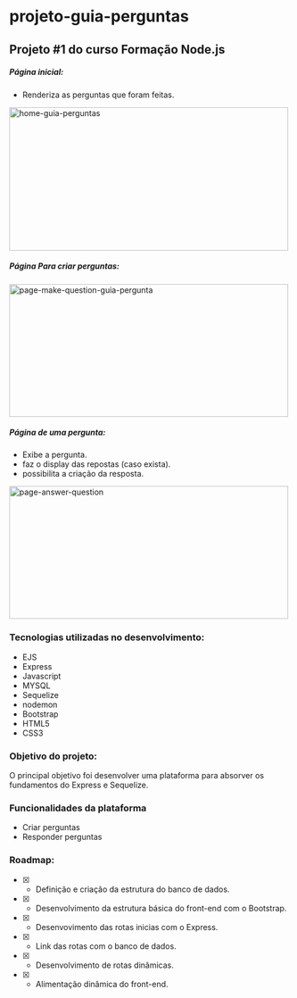 # projeto-guia-perguntas

## Projeto #1 do curso Formação Node.js


##### Página inicial:
- Renderiza  as perguntas que foram feitas.



<a data-flickr-embed="true" href="https://www.flickr.com/photos/195826848@N08/52116992823/in/dateposted-public/" title="home-guia-perguntas"><img src="https://live.staticflickr.com/65535/52116992823_f98efa872f.jpg" width="500" height="257" alt="home-guia-perguntas"></a>


##### Página Para criar perguntas:

<a data-flickr-embed="true" href="https://www.flickr.com/photos/195826848@N08/52117206924/in/dateposted-public/" title="page-make-question-guia-pergunta"><img src="https://live.staticflickr.com/65535/52117206924_e4c03b8375.jpg" width="500" height="238" alt="page-make-question-guia-pergunta"></a>


##### Página de uma pergunta:
- Exibe a pergunta.
- faz o display das repostas (caso exista).
-  possibilita a criação da resposta.



<a data-flickr-embed="true" href="https://www.flickr.com/photos/195826848@N08/52116993413/in/dateposted-public/" title="page-answer-question"><img src="https://live.staticflickr.com/65535/52116993413_25fdb9b6ab.jpg" width="500" height="238" alt="page-answer-question"></a>
### Tecnologias utilizadas no desenvolvimento:

- EJS
- Express
- Javascript
- MYSQL
- Sequelize
- nodemon
- Bootstrap
- HTML5
- CSS3


### Objetivo do projeto:

O principal objetivo foi desenvolver uma plataforma para absorver os fundamentos do Express e Sequelize.  


### Funcionalidades da plataforma

- Criar perguntas 
- Responder perguntas


### Roadmap:

- [x] - Definição e criação da estrutura do banco de dados.
- [x] - Desenvolvimento da estrutura básica do front-end com o Bootstrap.
- [x] - Desenvovimento das rotas inicias com o Express.
- [x] - Link das rotas com o banco de dados.
- [x] - Desenvolvimento de rotas dinâmicas.
- [x] - Alimentação dinâmica do front-end.




